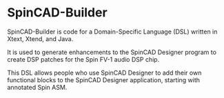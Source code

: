 # SpinCAD-Builder
SpinCAD-Builder is code for a Domain-Specific Language (DSL) written in Xtext, Xtend, and Java.

It is used to generate enhancements to the SpinCAD Designer program to create DSP patches for the Spin FV-1 audio DSP chip. 

This DSL allows people who use SpinCAD Designer to add their own functional blocks to the SpinCAD Designer application, starting with annotated Spin ASM.
